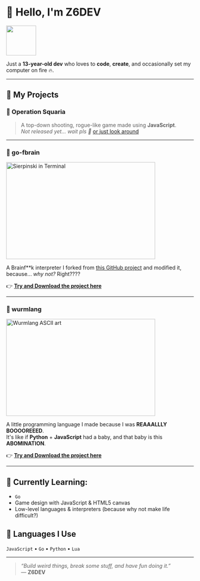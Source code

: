# 👋 Hello, I'm Z6DEV

<img src="https://z6dev.github.io/Temples-Of-Man/assets/Jakuta.png" width="80" height="80"> <!-- You can upload and use your own image URL -->

Just a **13-year-old dev** who loves to **code**, **create**, and occasionally set my computer on fire 🔥.

---

## 🚀 My Projects

### 🎯 Operation Squaria
> A top-down shooting, rogue-like game made using **JavaScript**.  
_Not released yet... wait pls 🙏_
> [or just look around]()

---

### 🧠 go-fbrain
<img src="https://i.imgur.com/RQXBcHq.png" alt="Sierpinski in Terminal" width="400" height="260">

A Brainf\*\*k interpreter I forked from [this GitHub project](https://github.com/MihajloNesic/gobrainfuck) and modified it,  
because... _why not?_ Right????

👉 [**Try and Download the project here**](https://github.com/Z6dev/go-fbrain)

---

### 🐍 wurmlang
<img src="https://i.imgur.com/oIEL1bH.png" alt="Wurmlang ASCII art" width="400" height="260">

A little programming language I made because I was **REAAALLLY BOOOOREEED**.  
It's like if **Python** + **JavaScript** had a baby, and that baby is this **ABOMINATION**.

👉 [**Try and Download the project here**](https://github.com/Z6dev/wurmlang-master)

---

## 🌱 Currently Learning:
- `Go`
- Game design with JavaScript & HTML5 canvas
- Low-level languages & interpreters (because why not make life difficult?)

## 🤖 Languages I Use
`JavaScript` • `Go` • `Python` • `Lua`

---

> _“Build weird things, break some stuff, and have fun doing it.”_  
— **Z6DEV**

